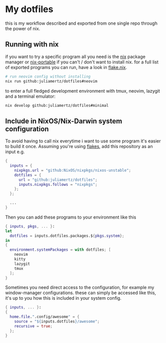 # My dotfiles

this is my workflow described and exported from one single repo through the power of nix.

## Running with nix

if you want to try a specific program all you need is the [nix](https://nixos.org/) package manager or [nix-portable](https://github.com/DavHau/nix-portable) if you can't / don't want to install nix.
for a full list of exported programs you can run, have a look in [flake.nix](./flake.nix).

```sh
# run neovim config without installing
nix run github:juliamertz/dotfiles#neovim
```

to enter a full fledged development environment with tmux, neovim, lazygit and a terminal emulator:

```sh
nix develop github:juliamertz/dotfiles#minimal
```

## Include in NixOS/Nix-Darwin system configuration

To avoid having to call nix everytime i want to use some program it's easier to build it once.
Assuming you're using [flakes](https://wiki.nixos.org/wiki/Flakes), add this repository as an input e.g.

```nix
{
  inputs = {
    nixpkgs.url = "github:NixOS/nixpkgs/nixos-unstable";
    dotfiles = {
      url = "github:juliamertz/dotfiles";
      inputs.nixpkgs.follows = "nixpkgs";
    };
  };

  ...
}
```

Then you can add these programs to your environment like this

```nix
{ inputs, pkgs, ... }:
let
  dotfiles = inputs.dotfiles.packages.${pkgs.system};
in
{
  environment.systemPackages = with dotfiles; [
    neovim
    kitty
    lazygit
    tmux
  ];
}
```

Sometimes you need direct access to the configuration, for example my window-manager configurations.
these can simply be accessed like this, it's up to you how this is included in your system config.

```nix
{ inputs, ... }:
{
  home.file.".config/awesome" = {
    source = "${inputs.dotfiles}/awesome";
    recursive = true;
  };
}
```
